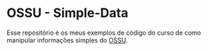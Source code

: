 # OSSU - Simple-Data

Esse repositório é os meus exemplos de código do curso de como manipular informações simples do [OSSU](https://github.com/ossu/computer-science).
